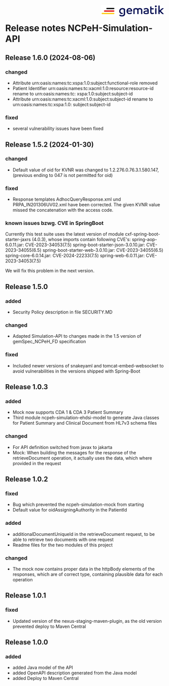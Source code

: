 <img align="right" width="200" height="37" src="Gematik_Logo_Flag.png" alt="Gematik Logo"/> <br/>

# Release notes NCPeH-Simulation-API

## Release 1.6.0 (2024-08-06)

### changed
- Attribute urn:oasis:names:tc:xspa:1.0:subject:functional-role removed
- Patient Identifier urn:oasis:names:tc:xacml:1.0:resource:resource-id rename to urn:oasis:names:tc:
  xspa:1.0:subject:subject-id
- Attribute urn:oasis:names:tc:xacml:1.0:subject:subject-id rename to urn:oasis:names:tc:xspa:1.0:
  subject:subject-id

### fixed
- several vulnerability issues have been fixed

## Release 1.5.2 (2024-01-30)

### changed

- Default value of oid for KVNR was changed to 1.2.276.0.76.3.1.580.147, (previous ending to 047 is
  not permitted for oid)

### fixed

- Response templates AdhocQueryResponse.xml und PRPA_IN201306UV02.xml have been corrected. The given
  KVNR value missed the concatenation with the access code.

### known issues bzwg. CVE in SpringBoot

Currently this test suite uses the latest version of module cxf-spring-boot-starter-jaxrs (4.0.3),
whose imports contain following CVE's:
spring-aop-6.0.11.jar: CVE-2023-34053(7.5)
spring-boot-starter-json-3.0.10.jar: CVE-2023-34055(6.5)
spring-boot-starter-web-3.0.10.jar: CVE-2023-34055(6.5)
spring-core-6.0.14.jar: CVE-2024-22233(7.5)
spring-web-6.0.11.jar: CVE-2023-34053(7.5)

We will fix this problem in the next version.

## Release 1.5.0

### added

- Security Policy description in file SECURITY.MD

### changed

- Adapted Simulation-API to changes made in the 1.5 version of gemSpec_NCPeH_FD specification

### fixed

- Included newer versions of snakeyaml and tomcat-embed-websocket to avoid vulnerabilities in the
  versions shipped with Spring-Boot

## Release 1.0.3

### added

- Mock now supports CDA 1 & CDA 3 Patient Summary
- Third module ncpeh-simulation-ehdsi-model to generate Java classes for Patient Summary and
  Clinical Document from HL7v3 schema files

### changed

- For API definition switched from javax to jakarta
- Mock: When building the messages for the response of the retrieveDocument operation, it actually
  uses the data, which where provided in the request

## Release 1.0.2

### fixed

- Bug which prevented the ncpeh-simulation-mock from starting
- Default value for oidAssigningAuthority in the PatientId

### added

- additionalDocumentUniqueId in the retrieveDocument request, to be able to retrieve two documents
  with one request
- Readme files for the two modules of this project

### changed

- The mock now contains proper data in the httpBody elements of the responses,
  which are of correct type, containing plausible data for each operation

## Release 1.0.1

### fixed

- Updated version of the nexus-staging-maven-plugin, as the old version prevented deploy to Maven
  Central

## Release 1.0.0

### added

- added Java model of the API
- added OpenAPI description generated from the Java model
- added Deploy to Maven Central

